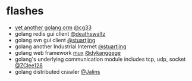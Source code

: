 # flashes

- [yet another golang orm](https://github.com/goctopus/flashes/blob/master/flashes/yet-another-golang-orm/README.md) [@cg33](https://github.com/chenhg5)
- golang redis gui client [@deathswaltz](https://github.com/deathswaltz)
- golang svn gui client [@stuartjing](https://github.com/stuartjing)
- golang another Industrial Internet [@stuartjing](https://github.com/stuartjing)
- golang web framework [mux](https://github.com/dykanggege/mux) [@dykanggege](https://github.com/dykanggege)
- golang's underlying communication module includes tcp, udp, socket [@ZClee128](https://github.com/ZClee128)
- golang distributed crawler [@Jalins](https://github.com/Jalins)
